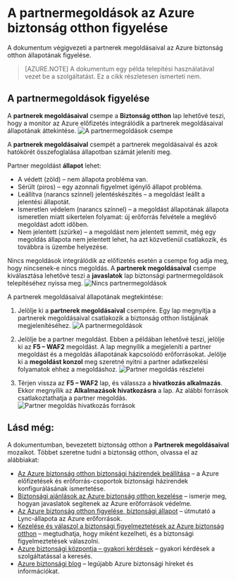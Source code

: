 <properties
   pageTitle="Az Azure biztonság otthon partnermegoldások kezelése |} Microsoft Azure"
   description="A dokumentum végigvezeti hogyan Azure biztonság otthon lehetővé teszi, hogy az Azure előfizetés integrálódik a partnerek megoldásaival állapotának áttekintése monitort."
   services="security-center"
   documentationCenter="na"
   authors="TerryLanfear"
   manager="MBaldwin"
   editor=""/>

<tags
   ms.service="security-center"
   ms.devlang="na"
   ms.topic="article"
   ms.tgt_pltfrm="na"
   ms.workload="na"
   ms.date="10/26/2016"
   ms.author="terrylan"/>

# <a name="monitoring-partner-solutions-with-azure-security-center"></a>A partnermegoldások az Azure biztonság otthon figyelése

A dokumentum végigvezeti a partnerek megoldásaival az Azure biztonság otthon állapotának figyelése.

> [AZURE.NOTE] A dokumentum egy példa telepítési használatával vezet be a szolgáltatást. Ez a cikk részletesen ismerteti nem.

## <a name="monitoring-partner-solutions"></a>A partnermegoldások figyelése

A **partnerek megoldásaival** csempe a **Biztonság otthon** lap lehetővé teszi, hogy a monitor az Azure előfizetés integrálódik a partnerek megoldásaival állapotának áttekintése.
![A partnermegoldások csempe][1]

A **partnerek megoldásaival** csempét a partnerek megoldásaival és azok hatókörét összefoglalása állapotban számát jeleníti meg.

Partner megoldást **állapot** lehet:

- A védett (zöld) – nem állapota probléma van.
- Sérült (piros) – egy azonnali figyelmet igénylő állapot probléma.
- Leállítva (narancs színnel) jelentéskészítés – a megoldást leállt a jelentési állapotát.
- Ismeretlen védelem (narancs színnel) – a megoldást állapotának állapota ismeretlen miatt sikertelen folyamat: új erőforrás felvétele a meglévő megoldást adott időben.
- Nem jelentett (szürke) – a megoldást nem jelentett semmit, még egy megoldás állapota nem jelentett lehet, ha azt közvetlenül csatlakozik, és továbbra is üzembe helyezése.

Nincs megoldások integrálódik az előfizetés esetén a csempe fog adja meg, hogy nincsenek-e nincs megoldás. A **partnerek megoldásaival** csempe kiválasztása lehetővé teszi a **javaslatok** lap biztonsági partnermegoldások telepítéséhez nyissa meg.
![Nincs partnermegoldások][2]

A partnerek megoldásaival állapotának megtekintése:

1. Jelölje ki a **partnerek megoldásaival** csempére. Egy lap megnyitja a partnerek megoldásaival csatlakozik a biztonság otthon listájának megjelenítéséhez.
![A partnermegoldások][3]

2. Jelölje be a partner megoldást. Ebben a példában lehetővé teszi, jelölje ki az **F5 – WAF2** megoldást.  A lap megnyílik a megjeleníti a partner megoldást és a megoldás állapotának kapcsolódó erőforrásokat. Jelölje ki a **megoldást konzol** meg szeretné nyitni a partner adatkezelési folyamatok ehhez a megoldáshoz.
![Partner megoldás részletei][4]

3. Térjen vissza az **F5 – WAF2** lap, és válassza a **hivatkozás alkalmazás**. Ekkor megnyílik az **Alkalmazások hivatkozásra** a lap. Az alábbi források csatlakoztathatja a partner megoldás.
![Partner megoldás hivatkozás források][5]

## <a name="see-also"></a>Lásd még:
A dokumentumban, bevezetett biztonság otthon a **Partnerek megoldásaival** mozaikot. Többet szeretne tudni a biztonság otthon, olvassa el az alábbiakat:

- [Az Azure biztonság otthon biztonsági házirendek beállítása](security-center-policies.md) – a Azure előfizetések és erőforrás-csoportok biztonsági házirendek konfigurálásának ismertetése.
- [Biztonsági ajánlások az Azure biztonság otthon kezelése](security-center-recommendations.md) – ismerje meg, hogyan javaslatok segítenek az Azure erőforrások védelme.
- [Az Azure biztonság otthon figyelése, biztonsági állapot](security-center-monitoring.md) – útmutató a Lync-állapota az Azure erőforrások.
- [Kezelése és válaszol a biztonsági figyelmeztetések az Azure biztonság otthon](security-center-managing-and-responding-alerts.md) – megtudhatja, hogy miként kezelheti, és a biztonsági figyelmeztetések válaszolni.
- [Azure biztonsági központja – gyakori kérdések](security-center-faq.md) – gyakori kérdések a szolgáltatással a keresés.
- [Azure biztonsági blog](http://blogs.msdn.com/b/azuresecurity/) – legújabb Azure biztonsági híreket és információkat.

<!--Image references-->
[1]: ./media/security-center-partner-solutions/partner-solutions-tile.png
[2]: ./media/security-center-partner-solutions/no-partner-solutions-to-display.png
[3]: ./media/security-center-partner-solutions/partner-solutions.png
[4]: ./media/security-center-partner-solutions/partner-solutions-detail.png
[5]: ./media/security-center-partner-solutions/link-applications.png
